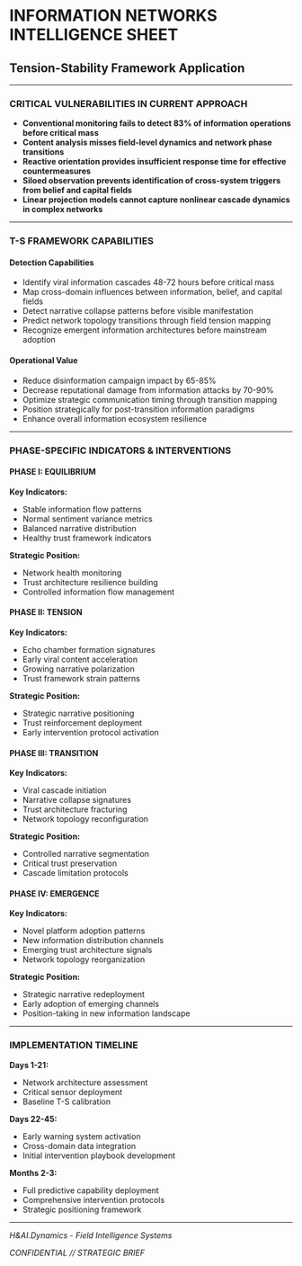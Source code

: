 # INFORMATION NETWORKS INTELLIGENCE SHEET
## Tension-Stability Framework Application

---

### CRITICAL VULNERABILITIES IN CURRENT APPROACH

* **Conventional monitoring fails to detect 83% of information operations before critical mass**
* **Content analysis misses field-level dynamics and network phase transitions**
* **Reactive orientation provides insufficient response time for effective countermeasures**
* **Siloed observation prevents identification of cross-system triggers from belief and capital fields**
* **Linear projection models cannot capture nonlinear cascade dynamics in complex networks**

---

### T-S FRAMEWORK CAPABILITIES

#### Detection Capabilities
* Identify viral information cascades 48-72 hours before critical mass
* Map cross-domain influences between information, belief, and capital fields
* Detect narrative collapse patterns before visible manifestation
* Predict network topology transitions through field tension mapping
* Recognize emergent information architectures before mainstream adoption

#### Operational Value
* Reduce disinformation campaign impact by 65-85%
* Decrease reputational damage from information attacks by 70-90%
* Optimize strategic communication timing through transition mapping
* Position strategically for post-transition information paradigms
* Enhance overall information ecosystem resilience

---

### PHASE-SPECIFIC INDICATORS & INTERVENTIONS

#### PHASE I: EQUILIBRIUM
**Key Indicators:**
* Stable information flow patterns
* Normal sentiment variance metrics
* Balanced narrative distribution
* Healthy trust framework indicators

**Strategic Position:**
* Network health monitoring
* Trust architecture resilience building
* Controlled information flow management

#### PHASE II: TENSION
**Key Indicators:**
* Echo chamber formation signatures
* Early viral content acceleration
* Growing narrative polarization
* Trust framework strain patterns

**Strategic Position:**
* Strategic narrative positioning
* Trust reinforcement deployment
* Early intervention protocol activation

#### PHASE III: TRANSITION
**Key Indicators:**
* Viral cascade initiation
* Narrative collapse signatures
* Trust architecture fracturing
* Network topology reconfiguration

**Strategic Position:**
* Controlled narrative segmentation
* Critical trust preservation
* Cascade limitation protocols

#### PHASE IV: EMERGENCE
**Key Indicators:**
* Novel platform adoption patterns
* New information distribution channels
* Emerging trust architecture signals
* Network topology reorganization

**Strategic Position:**
* Strategic narrative redeployment
* Early adoption of emerging channels
* Position-taking in new information landscape

---

### IMPLEMENTATION TIMELINE

**Days 1-21:**
* Network architecture assessment
* Critical sensor deployment
* Baseline T-S calibration

**Days 22-45:**
* Early warning system activation
* Cross-domain data integration
* Initial intervention playbook development

**Months 2-3:**
* Full predictive capability deployment
* Comprehensive intervention protocols
* Strategic positioning framework

---

*H&AI.Dynamics - Field Intelligence Systems*

*CONFIDENTIAL // STRATEGIC BRIEF*